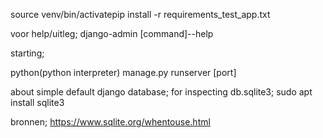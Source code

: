 source venv/bin/activatepip
install -r requirements_test_app.txt

voor help/uitleg; django-admin [command]--help

starting;

python(python interpreter) manage.py runserver [port]

about simple default django database;
for inspecting db.sqlite3;
sudo apt install sqlite3

bronnen;
https://www.sqlite.org/whentouse.html
